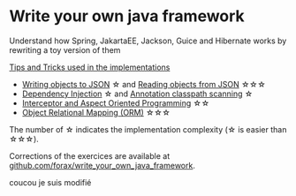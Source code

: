 # Write your own java framework
Understand how Spring, JakartaEE, Jackson, Guice and Hibernate works by rewriting a toy version of them

[Tips and Tricks used in the implementations](COMPANION.md)

- [Writing objects to JSON](mapper/README.md) &#9734; and [Reading objects from JSON](mapper/README2.md) &#9734;&#9734;&#9734;
- [Dependency Injection](injector/README.md) &#9734; and [Annotation classpath scanning](injector/README2.md) &#9734;
- [Interceptor and Aspect Oriented Programming](interceptor/README.md) &#9734;&#9734;
- [Object Relational Mapping (ORM)](orm/README.md) &#9734;&#9734;&#9734;

The number of &#9734; indicates the implementation complexity (&#9734; is easier than &#9734;&#9734;&#9734;).

Corrections of the exercices are available at
[github.com/forax/write_your_own_java_framework](https://github.com/forax/write_your_own_java_framework).


coucou je suis modifié
